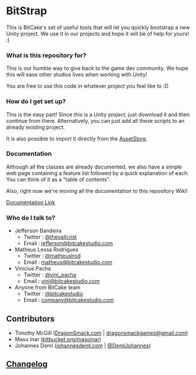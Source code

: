# BitStrap

This is BitCake's set of useful tools that will let you quickly bootstrap a new Unity project.
We use it in our projects and hope it will be of help for yours! :)

### What is this repository for?

This is our humble way to give back to the game dev community.
We hope this will ease other studios lives when working with Unity!

You are free to use this code in whatever project you feel like to :D

### How do I get set up?

This is the easy part!
Since this is a Unity project, just download it and then continue from there.
Alternatively, you can just add all these scripts to an already existing project.

It is also possible to import it directly from the [AssetStore](https://www.assetstore.unity3d.com/en/#!/content/51416).

### Documentation

Although all the classes are already documented, we also have a simple web page
containing a feature list followed by a quick explanation of each. You can think
of it as a "table of contents".

Also, right now we're moving all the documentation to this repository Wiki!

[Documentation Link](https://docs.google.com/document/d/1LzsjBetzXnpR-nto8zqYLRxRvjW_DcPP_zOH-stSWVA/pub)

### Who do I talk to?

* Jefferson Bandeira
    * Twitter : [@thevallcrist](https://twitter.com/thevallcrist)
    * Email   : jefferson@bitcakestudio.com
* Matheus Lessa Rodrigues
    * Twitter : [@matheuslrod](https://twitter.com/matheuslrod)
    * Email   : matheus@bitcakestudio.com
* Vinicius Pacha
    * Twitter : [@vini_pacha](https://twitter.com/vini_pacha)
    * Email   : vini@bitcakestudio.com
* Anyone from BitCake team
    * Twitter : [@bitcakestudio](https://twitter.com/bitcakestudio)
    * Email   : company@bitcakestudio.com


## Contributors

* Timothy McGill ([DragonSmack.com](http://dragonsmack.com) | dragonsmackgames@gmail.com)
* Maso Inar ([bitbucket.org/masoinar](https://bitbucket.org/masoinar/))
* Johannes Deml ([johannesdeml.com](http://johannesdeml.com) | [@DemlJohannes](https://twitter.com/DemlJohannes))

## [Changelog](https://bitbucket.org/bitcake-studio/bitstrap/raw/default/Assets/BitStrap/Docs/Changelog.txt)
